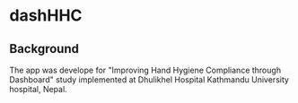 # dashHHC

## Background
The app was develope for "Improving Hand Hygiene Compliance through Dashboard" study implemented at Dhulikhel Hospital Kathmandu University hospital, Nepal. 
